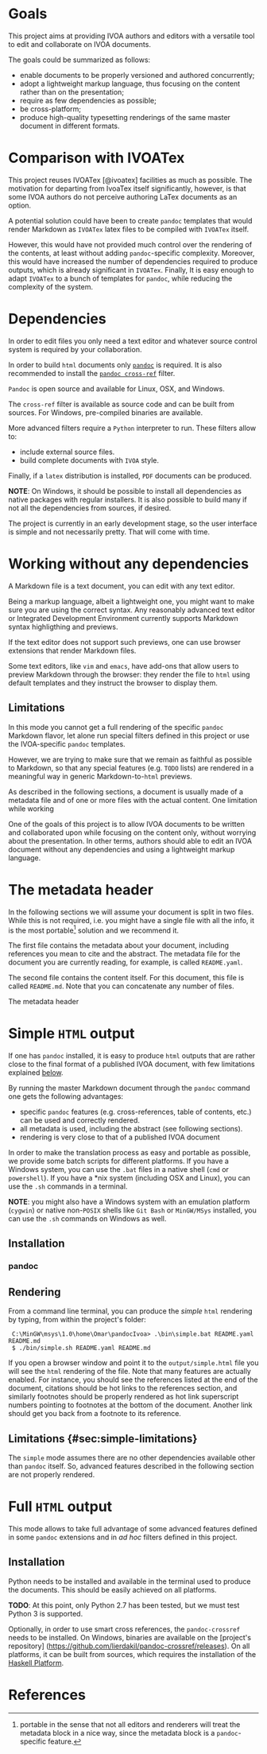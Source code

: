 Goals
=====

This project aims at providing IVOA authors and editors with
a versatile tool to edit and collaborate on IVOA documents.

The goals could be summarized as follows:

  * enable documents to be properly versioned and authored concurrently;
  * adopt a lightweight markup language, thus focusing on the content rather
  than on the presentation;
  * require as few dependencies as possible;
  * be cross-platform;
  * produce high-quality typesetting renderings of the same master document in
  different formats.

Comparison with IVOATex
=======================

This project reuses IVOATex [@ivoatex] facilities as much as possible. The
motivation for departing from IvoaTex itself significantly, however, is that
some IVOA authors do not perceive authoring LaTex documents as an option.

A potential solution could have been to create `pandoc` templates that would
render Markdown as `IVOATex` latex files to be compiled with `IVOATex` itself.

However, this would have not provided much control over the rendering of the
contents, at least without adding `pandoc`-specific complexity. Moreover, this
would have increased the number of dependencies required to produce outputs,
which is already significant in `IVOATex`. Finally, It is easy enough to adapt
`IVOATex` to a bunch of templates for `pandoc`, while reducing the complexity of
the system.

Dependencies
============

In order to edit files you only need a text editor and whatever source control
system is required by your collaboration.

In order to build `html` documents only [`pandoc`](http://pandoc.org)
is required. It is also recommended to install the
[`pandoc cross-ref`](https://github.com/lierdakil/pandoc-crossref) filter.

`Pandoc` is open source and available for Linux, OSX, and Windows.

The `cross-ref` filter is available as source code and can be built from
sources. For Windows, pre-compiled binaries are available.

More advanced filters require a `Python` interpreter to run. These filters
allow to:

  * include external source files.
  * build complete documents with `IVOA` style.

Finally, if a `latex` distribution is installed, `PDF` documents can be
produced.

**NOTE**: On Windows, it should be possible to install all dependencies as
native packages with regular installers. It is also possible to build many
if not all the dependencies from sources, if desired.

The project is currently in an early development stage, so the user
interface is simple and not necessarily pretty. That will come with time.

Working without any dependencies
================================

A Markdown file is a text document, you can edit with any text editor.

Being a markup language, albeit a lightweight one, you might want to make sure
you are using the correct syntax. Any reasonably advanced text editor or
Integrated Development Environment currently supports Markdown syntax
highligthing and previews.

If the text editor does not support such previews, one can use browser
extensions that render Markdown files.

Some text editors, like `vim` and `emacs`, have add-ons that allow users to
preview Markdown through the browser: they render the file to `html` using
default templates and they instruct the browser to display them.

Limitations
-----------

In this mode you cannot get a full rendering of the specific `pandoc` Markdown
flavor, let alone run special filters defined in this project or use the
IVOA-specific `pandoc` templates.

However, we are trying to make sure that we remain as faithful as possible
to Markdown, so that any special features (e.g. `TODO` lists) are rendered in a
meaningful way in generic Markdown-to-`html` previews.

As described in the following sections, a document is usually made of a metadata
file and of one or more files with the actual content. One limitation while
working

One of the goals of this project is to allow IVOA documents to be written
and collaborated upon while focusing on the content only, without worrying
about the presentation. In other terms, authors should able to edit an IVOA
document without any dependencies and using a lightweight markup language.

The metadata header
===================

In the following sections we will assume your document is split in two files.
While this is not required, i.e. you might have a single file with all the info,
it is the most portable[^note:port] solution and we recommend it.

The first file contains the metadata about your document, including references
you mean to cite and the abstract. The metadata file for the document you are
currently reading, for example, is called `README.yaml`.

The second file contains the content itself. For this document, this file is
called `README.md`. Note that you can concatenate any number of files.

The metadata header

[^note:port]: portable in the sense that not all editors and renderers will
treat the metadata block in a nice way, since the metadata block is a
`pandoc`-specific feature.

Simple `HTML` output
====================

If one has `pandoc` installed, it is easy to produce `html` outputs that
are rather close to the final format of a published IVOA document, with few
limitations explained [below](#sec:simple-limitations).

By running the master Markdown document through the `pandoc` command one gets
the following advantages:

  * specific `pandoc` features (e.g. cross-references, table of
    contents, etc.) can be used and correctly rendered.
  * all metadata is used, including the abstract (see following sections).
  * rendering is very close to that of a published IVOA document

In order to make the translation process as easy and portable as possible, we
provide some batch scripts for different platforms. If you have a Windows
system, you can use the `.bat` files in a native shell (`cmd` or `powershell`).
If you have a *nix system (including OSX and Linux), you can use the `.sh`
commands in a terminal.

**NOTE**: you might also have a Windows system with an emulation platform
(`cygwin`) or native non-`POSIX` shells like `Git Bash` or `MinGW/MSys`
installed, you can use the `.sh` commands on Windows as well.

Installation
------------

### pandoc ###

Rendering
---------

From a command line terminal, you can produce the *simple* `html` rendering by
typing, from within the project's folder:

~~~
 C:\MinGW\msys\1.0\home\Omar\pandocIvoa> .\bin\simple.bat README.yaml README.md
 $ ./bin/simple.sh README.yaml README.md
~~~

If you open a browser window and point it to the `output/simple.html` file you
will see the `html` rendering of the file. Note that many features are actually
enabled. For instance, you should see the references listed at the end of the
document, citations should be hot links to the references section, and similarly
footnotes should be properly rendered as hot link superscript numbers pointing
to footnotes at the bottom of the document. Another link should get you back
from a footnote to its reference.

Limitations {#sec:simple-limitations}
-----------

The `simple` mode assumes there are no other dependencies available other than
`pandoc` itself. So, advanced features described in the following section are
not properly rendered.

Full `HTML` output
==================

This mode allows to take full advantage of some advanced features defined in
some `pandoc` extensions and in *ad hoc* filters defined in this project.

Installation
------------

Python needs to be installed and available in the terminal used to
produce the documents. This should be easily achieved on all platforms.

**TODO**: At this point, only Python 2.7 has been tested, but we must test
Python 3 is supported.

Optionally, in order to use smart cross references, the `pandoc-crossref` needs
to be installed. On Windows, binaries are available on the [project's
repository] (https://github.com/lierdakil/pandoc-crossref/releases). On all
platforms, it can be built from sources, which requires the installation of the
[Haskell Platform](https://www.haskell.org/platform/).

References
==========
